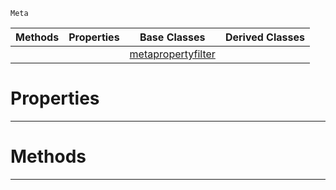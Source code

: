  `Meta`

|Methods|Properties|Base Classes|Derived Classes|
|---|---|---|---|
| | |[metapropertyfilter](https://github.com/ArendDanielek/ZeroDocsTest/blob/master/code_reference/class_reference/metapropertyfilter.markdown)| |


 #  Properties


---  
 #  Methods


---  
 
  
  
  
  
  
  
  

 